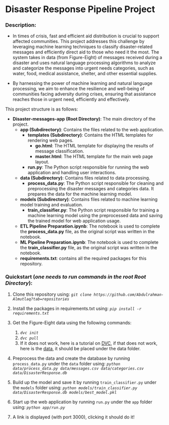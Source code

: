# Disaster Response Pipeline Project

### Description:
- In times of crisis, fast and efficient aid distribution is crucial to support affected communities. This project addresses this challenge by leveraging machine learning techniques to classify disaster-related messages and efficiently direct aid to those who need it the most. The system takes in data (from Figure-Eight) of messages received during a disaster and uses natural language processing algorithms to analyze and categorize the messages into urgent needs categories, such as water, food, medical assistance, shelter, and other essential supplies. 

- By harnessing the power of machine learning and natural language processing, we aim to enhance the resilience and well-being of communities facing adversity during crises, ensuring that assistance reaches those in urgent need, efficiently and effectively.

 This project structure is as follows:
- **Disaster-messages-app (Root Directory)**: The main directory of the project.
    - **app (Subdirectory)**: Contains the files related to the web application.
        - **templates (Subdirectory)**: Contains the HTML templates for rendering web pages.
            - **go.html**: The HTML template for displaying the results of message classification.
            - **master.html**: The HTML template for the main web page layout.
        - **run.py**: The Python script responsible for running the web application and handling user interactions.
    - **data (Subdirectory)**: Contains files related to data processing.
        - **process_data.py**: The Python script responsible for cleaning and preprocessing the disaster messages and categories data. It prepares the data for the machine learning model.
    - **models (Subdirectory)**: Contains files related to machine learning model training and evaluation.
        - **train_classifier.py**: The Python script responsible for training a machine learning model using the preprocessed data and saving the trained model for web application usage.
    - **ETL Pipeline Preparation.ipynb**: The notebook is used to complete the **process_data.py** file, as the original script was written in the notebook.
    - **ML Pipeline Preparation.ipynb**: The notebook is used to complete the **train_classifier.py** file, as the original script was written in the notebook.
    - **requirements.txt**: contains all the required packages for this repository.

### Quickstart (*one needs to run commands in the root Root Directory*):

1. Clone this repository using: *`git clone https://github.com/Abdulrahman-Almutlaq?tab=repositories`* 

2. Install the packages in requirements.txt using: *`pip install -r requirements.txt`*

3. Get the Figure-Eight data using the following commands:
    1. *`dvc init`*
    2. *`dvc pull`*
    3. If it does not work, here is a tutorial on [DVC](https://www.youtube.com/watch?v=kLKBcPonMYw&ab_channel=DVCorg), if that does not work, here is the [data](https://drive.google.com/drive/u/1/folders/1f3OMLLD_Erpzb08YK2b9u1YBi9AjucYk), it should be placed under the data folder.

4. Preprocess the data and create the database by running `process_data.py` under the `data` folder using: *`python data/process_data.py data/messages.csv data/categories.csv data/DisasterResponse.db`*

5. Build up the model and save it by running `train_classifier.py` under the `models` folder using: *`python models/train_classifier.py data/DisasterResponse.db models/best_model.pkl`*

6. Start up the web  application by running `run.py` under the `app` folder using: *`python app/run.py`*

7. A link is displayed (with port 3000), clicking it should do it!

